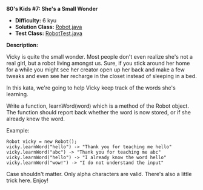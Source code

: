 <b>80's Kids #7: She's a Small Wonder</b>

* <b>Difficulty:</b> 6 kyu
* <b>Solution Class:</b> [Robot.java](Robot.java)
* <b>Test Class:</b> [RobotTest.java](RobotTest.java)

<b>Description:</b>

Vicky is quite the small wonder. Most people don't even realize she's not a real girl, but a robot living amongst us. Sure, if you stick around her home for a while you might see her creator open up her back and make a few tweaks and even see her recharge in the closet instead of sleeping in a bed.

In this kata, we're going to help Vicky keep track of the words she's learning.

Write a function, learnWord(word) which is a method of the Robot object. The function should report back whether the word is now stored, or if she already knew the word.

Example:

<pre><code>Robot vicky = new Robot();
vicky.learnWord("hello") -> "Thank you for teaching me hello"
vicky.learnWord("abc") -> "Thank you for teaching me abc"
vicky.learnWord("hello") -> "I already know the word hello"
vicky.learnWord("wow!") -> "I do not understand the input"</code></pre>

Case shouldn't matter. Only alpha characters are valid. There's also a little trick here. Enjoy!